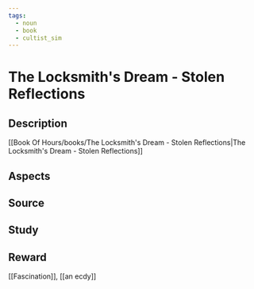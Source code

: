 ```yaml
---
tags:
  - noun
  - book
  - cultist_sim
---
```


# The Locksmith's Dream - Stolen Reflections

## Description

[[Book Of Hours/books/The Locksmith's Dream - Stolen Reflections|The Locksmith's Dream - Stolen Reflections]]

## Aspects
## Source

## Study

## Reward
[[Fascination]], [[an ecdy]]